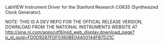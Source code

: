 LabVIEW Instrument Driver for the Stanford Research CG635 (Synthesized Clock Generator).

NOTE: THIS IS A DEV REPO FOR THE OFFICAL RELEASE VERSION, DOWNLOAD FROM THE NATIONAL INSTRUMENTS WEBSITE AT 
http://sine.ni.com/apps/utf8/niid_web_display.download_page?p_id_guid=FD0D9287FDF0360BE04400144FB7D21C

